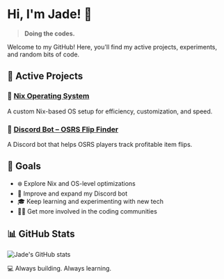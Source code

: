 # Hi, I'm Jade! 👋  
> **Doing the codes.**  

Welcome to my GitHub! Here, you'll find my active projects, experiments, and random bits of code.  


## 🚀 Active Projects  

### 🔹 [Nix Operating System](https://jade.rip/nix)  
A custom Nix-based OS setup for efficiency, customization, and speed.  

### 🤖 [Discord Bot – OSRS Flip Finder](https://github.com/fisherrjd/osrsFlipFinder)  
A Discord bot that helps OSRS players track profitable item flips.  


## 🎯 Goals  

- ❄️ Explore Nix and OS-level optimizations  
- 🤖 Improve and expand my Discord bot  
- 🎓 Keep learning and experimenting with new tech
- 👋🏻 Get more involved in the coding communities


## 📊 GitHub Stats  

![Jade's GitHub stats](https://github-readme-stats.vercel.app/api?username=fisherrjd&show_icons=true&theme=radical)  

💻 Always building. Always learning.  

